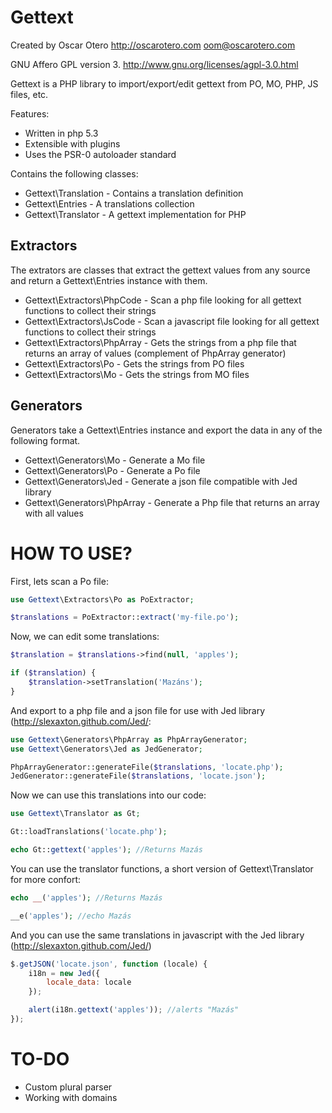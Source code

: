 Gettext
=======

Created by Oscar Otero <http://oscarotero.com> <oom@oscarotero.com>

GNU Affero GPL version 3. http://www.gnu.org/licenses/agpl-3.0.html

Gettext is a PHP library to import/export/edit gettext from PO, MO, PHP, JS files, etc.

Features:

* Written in php 5.3
* Extensible with plugins
* Uses the PSR-0 autoloader standard

Contains the following classes:

* Gettext\Translation - Contains a translation definition
* Gettext\Entries - A translations collection
* Gettext\Translator - A gettext implementation for PHP

Extractors
----------

The extrators are classes that extract the gettext values from any source and return a Gettext\Entries instance with them.

* Gettext\Extractors\PhpCode - Scan a php file looking for all gettext functions to collect their strings
* Gettext\Extractors\JsCode - Scan a javascript file looking for all gettext functions to collect their strings
* Gettext\Extractors\PhpArray - Gets the strings from a php file that returns an array of values (complement of PhpArray generator)
* Gettext\Extractors\Po - Gets the strings from PO files
* Gettext\Extractors\Mo - Gets the strings from MO files

Generators
----------

Generators take a Gettext\Entries instance and export the data in any of the following format.

* Gettext\Generators\Mo - Generate a Mo file
* Gettext\Generators\Po - Generate a Po file
* Gettext\Generators\Jed - Generate a json file compatible with Jed library
* Gettext\Generators\PhpArray - Generate a Php file that returns an array with all values

HOW TO USE?
===========

First, lets scan a Po file:

```php
use Gettext\Extractors\Po as PoExtractor;

$translations = PoExtractor::extract('my-file.po');
```

Now, we can edit some translations:

```php
$translation = $translations->find(null, 'apples');

if ($translation) {
	$translation->setTranslation('Mazáns');
}
```

And export to a php file and a json file for use with Jed library (http://slexaxton.github.com/Jed/:

```php
use Gettext\Generators\PhpArray as PhpArrayGenerator;
use Gettext\Generators\Jed as JedGenerator;

PhpArrayGenerator::generateFile($translations, 'locate.php');
JedGenerator::generateFile($translations, 'locate.json');
```

Now we can use this translations into our code:

```php
use Gettext\Translator as Gt;

Gt::loadTranslations('locate.php');

echo Gt::gettext('apples'); //Returns Mazás
```

You can use the translator functions, a short version of Gettext\Translator for more confort:

```php
echo __('apples'); //Returns Mazás

__e('apples'); //echo Mazás
```

And you can use the same translations in javascript with the Jed library (http://slexaxton.github.com/Jed/)

```javascript
$.getJSON('locate.json', function (locale) {
	i18n = new Jed({
		locale_data: locale
	});

	alert(i18n.gettext('apples')); //alerts "Mazás"
});
```


TO-DO
=====

* Custom plural parser
* Working with domains
